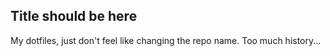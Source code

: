 ## Title should be here

My dotfiles, just don't feel like changing the repo name. Too much history...

